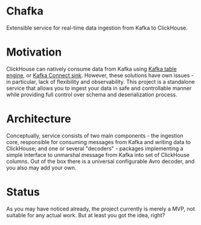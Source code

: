 Chafka
======
Extensible service for real-time data ingestion from Kafka to ClickHouse.

Motivation
==========
ClickHouse can natively consume data from Kafka using [Kafka table engine](https://clickhouse.com/docs/en/integrations/kafka#kafka-table-engine), or [Kafka Connect sink](https://clickhouse.com/docs/en/integrations/kafka/clickhouse-kafka-connect-sink).
However, these solutions have own issues - in particular, lack of flexibility and observability.  This project is a standalone service that allows you to ingest your data in safe and controllable manner while
providing full control over schema and deserialization process. 

Architecture
============
Conceptually, service consists of two main components - the ingestion core, responsible for consuming messages from Kafka and writing data to ClickHouse; and one or several "decoders" - packages implementing a
simple interface to unmarshal message from Kafka into set of ClickHouse columns. Out of the box there is a universal configurable Avro decoder, and you also may add your own. 

Status
======
As you may have noticed already, the project currently is merely a MVP, not suitable for any actual work. But at least you got the idea, right? 
